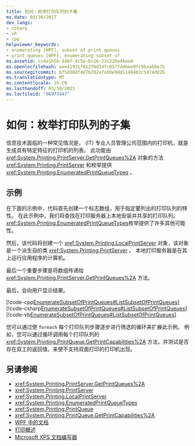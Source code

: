 ```yaml
---
title: 如何：枚举打印队列的子集
ms.date: 03/30/2017
dev_langs:
- csharp
- vb
- cpp
helpviewer_keywords:
- enumerating [WPF], subset of print queues
- print queues [WPF], enumerating subset of
ms.assetid: cc4a1b5b-d46f-4c5e-bc26-22c226e4bee0
ms.openlocfilehash: aae41931f012f6d34fc057fdd6ee9fc9baab6e7b
ms.sourcegitcommit: bf5dd80f4d7b202afa90e90d1148402c5474d826
ms.translationtype: MT
ms.contentlocale: zh-CN
ms.lasthandoff: 03/30/2021
ms.locfileid: "96973447"
---
```

# <a name="how-to-enumerate-a-subset-of-print-queues"></a>如何：枚举打印队列的子集
信息技术面临的一种常见情况是， (IT) 专业人员管理公司范围内的打印机，就是生成具有特定特征的打印机的列表。 此功能由 <xref:System.Printing.PrintServer.GetPrintQueues%2A> 对象的方法 <xref:System.Printing.PrintServer> 和枚举提供 <xref:System.Printing.EnumeratedPrintQueueTypes> 。  
  
## <a name="example"></a>示例  
 在下面的示例中，代码首先创建一个标志数组，用于指定要列出的打印队列的特性。 在此示例中，我们将查找在打印服务器上本地安装并共享的打印队列。 <xref:System.Printing.EnumeratedPrintQueueTypes>枚举提供了许多其他可能性。  
  
 然后，该代码将创建一个 <xref:System.Printing.LocalPrintServer> 对象，该对象是一个派生自的类 <xref:System.Printing.PrintServer> 。 本地打印服务器是在其上运行应用程序的计算机。  
  
 最后一个重要步骤是将数组传递给 <xref:System.Printing.PrintServer.GetPrintQueues%2A> 方法。  
  
 最后，会向用户显示结果。  
  
 [!code-cpp[EnumerateSubsetOfPrintQueues#ListSubsetOfPrintQueues](~/samples/snippets/cpp/VS_Snippets_Wpf/EnumerateSubsetOfPrintQueues/CPP/Program.cpp#listsubsetofprintqueues)]
 [!code-csharp[EnumerateSubsetOfPrintQueues#ListSubsetOfPrintQueues](~/samples/snippets/csharp/VS_Snippets_Wpf/EnumerateSubsetOfPrintQueues/CSharp/Program.cs#listsubsetofprintqueues)]
 [!code-vb[EnumerateSubsetOfPrintQueues#ListSubsetOfPrintQueues](~/samples/snippets/visualbasic/VS_Snippets_Wpf/EnumerateSubsetOfPrintQueues/visualbasic/program.vb#listsubsetofprintqueues)]  
  
 您可以通过使 `foreach` 每个打印队列步骤逐步进行筛选的循环来扩展此示例。 例如，您可以通过循环调用每个打印队列的 <xref:System.Printing.PrintQueue.GetPrintCapabilities%2A> 方法，并测试是否存在双工的返回值，来使不支持双面打印的打印机出现。  
  
## <a name="see-also"></a>另请参阅

- <xref:System.Printing.PrintServer.GetPrintQueues%2A>
- <xref:System.Printing.PrintServer>
- <xref:System.Printing.LocalPrintServer>
- <xref:System.Printing.EnumeratedPrintQueueTypes>
- <xref:System.Printing.PrintQueue>
- <xref:System.Printing.PrintQueue.GetPrintCapabilities%2A>
- [WPF 中的文档](documents-in-wpf.md)
- [打印概述](printing-overview.md)
- [Microsoft XPS 文档编写器](/windows/win32/printdocs/microsoft-xps-document-writer)
